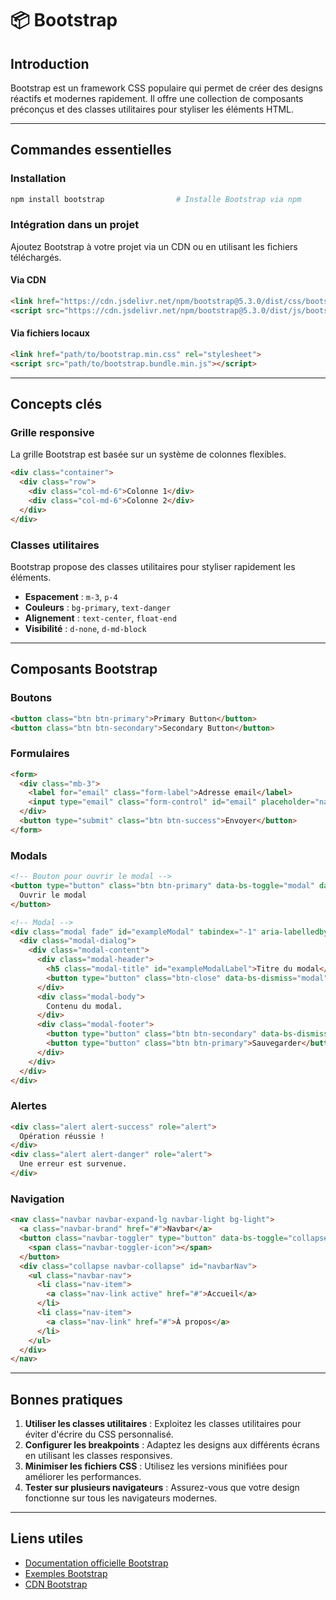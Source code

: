 # 📦 Bootstrap

## Introduction

Bootstrap est un framework CSS populaire qui permet de créer des designs réactifs et modernes rapidement. Il offre une collection de composants préconçus et des classes utilitaires pour styliser les éléments HTML.

---

## Commandes essentielles

### Installation

```bash
npm install bootstrap                # Installe Bootstrap via npm
```

### Intégration dans un projet

Ajoutez Bootstrap à votre projet via un CDN ou en utilisant les fichiers téléchargés.

#### Via CDN

```html
<link href="https://cdn.jsdelivr.net/npm/bootstrap@5.3.0/dist/css/bootstrap.min.css" rel="stylesheet">
<script src="https://cdn.jsdelivr.net/npm/bootstrap@5.3.0/dist/js/bootstrap.bundle.min.js"></script>
```

#### Via fichiers locaux

```html
<link href="path/to/bootstrap.min.css" rel="stylesheet">
<script src="path/to/bootstrap.bundle.min.js"></script>
```

---

## Concepts clés

### Grille responsive

La grille Bootstrap est basée sur un système de colonnes flexibles.

```html
<div class="container">
  <div class="row">
    <div class="col-md-6">Colonne 1</div>
    <div class="col-md-6">Colonne 2</div>
  </div>
</div>
```

### Classes utilitaires

Bootstrap propose des classes utilitaires pour styliser rapidement les éléments.

- **Espacement** : `m-3`, `p-4`
- **Couleurs** : `bg-primary`, `text-danger`
- **Alignement** : `text-center`, `float-end`
- **Visibilité** : `d-none`, `d-md-block`

---

## Composants Bootstrap

### Boutons

```html
<button class="btn btn-primary">Primary Button</button>
<button class="btn btn-secondary">Secondary Button</button>
```

### Formulaires

```html
<form>
  <div class="mb-3">
    <label for="email" class="form-label">Adresse email</label>
    <input type="email" class="form-control" id="email" placeholder="name@example.com">
  </div>
  <button type="submit" class="btn btn-success">Envoyer</button>
</form>
```

### Modals

```html
<!-- Bouton pour ouvrir le modal -->
<button type="button" class="btn btn-primary" data-bs-toggle="modal" data-bs-target="#exampleModal">
  Ouvrir le modal
</button>

<!-- Modal -->
<div class="modal fade" id="exampleModal" tabindex="-1" aria-labelledby="exampleModalLabel" aria-hidden="true">
  <div class="modal-dialog">
    <div class="modal-content">
      <div class="modal-header">
        <h5 class="modal-title" id="exampleModalLabel">Titre du modal</h5>
        <button type="button" class="btn-close" data-bs-dismiss="modal" aria-label="Close"></button>
      </div>
      <div class="modal-body">
        Contenu du modal.
      </div>
      <div class="modal-footer">
        <button type="button" class="btn btn-secondary" data-bs-dismiss="modal">Fermer</button>
        <button type="button" class="btn btn-primary">Sauvegarder</button>
      </div>
    </div>
  </div>
</div>
```

### Alertes

```html
<div class="alert alert-success" role="alert">
  Opération réussie !
</div>
<div class="alert alert-danger" role="alert">
  Une erreur est survenue.
</div>
```

### Navigation

```html
<nav class="navbar navbar-expand-lg navbar-light bg-light">
  <a class="navbar-brand" href="#">Navbar</a>
  <button class="navbar-toggler" type="button" data-bs-toggle="collapse" data-bs-target="#navbarNav">
    <span class="navbar-toggler-icon"></span>
  </button>
  <div class="collapse navbar-collapse" id="navbarNav">
    <ul class="navbar-nav">
      <li class="nav-item">
        <a class="nav-link active" href="#">Accueil</a>
      </li>
      <li class="nav-item">
        <a class="nav-link" href="#">À propos</a>
      </li>
    </ul>
  </div>
</nav>
```

---

## Bonnes pratiques

1. **Utiliser les classes utilitaires** : Exploitez les classes utilitaires pour éviter d'écrire du CSS personnalisé.
2. **Configurer les breakpoints** : Adaptez les designs aux différents écrans en utilisant les classes responsives.
3. **Minimiser les fichiers CSS** : Utilisez les versions minifiées pour améliorer les performances.
4. **Tester sur plusieurs navigateurs** : Assurez-vous que votre design fonctionne sur tous les navigateurs modernes.

---

## Liens utiles

- [Documentation officielle Bootstrap](https://getbootstrap.com/docs)
- [Exemples Bootstrap](https://getbootstrap.com/docs/5.3/examples/)
- [CDN Bootstrap](https://www.bootstrapcdn.com/)

